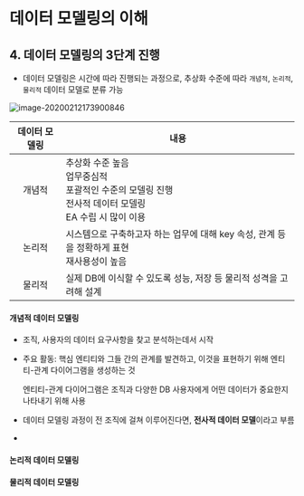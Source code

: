 # 데이터 모델링의 이해

## 4. 데이터 모델링의 3단계 진행

- 데이터 모델링은 시간에 따라 진행되는 과정으로, 추상화 수준에 따라 `개념적`, `논리적`, `물리적` 데이터 모델로 분류 가능

![image-20200212173900846](D:%5C%EC%9E%A5%ED%9D%AC%EC%9D%80%5CTIL%5CAI%5CKeras%5Cimage%5Cimage-20200212173900846-1581593958037.png)

| 데이터 모델링 | 내용                                                         |
| :-----------: | ------------------------------------------------------------ |
|    개념적     | 추상화 수준 높음<br />업무중심적<br />포괄적인 수준의 모델링 진행<br />전사적 데이터 모델링<br />EA 수립 시 많이 이용 |
|    논리적     | 시스템으로 구축하고자 하는 업무에 대해 key 속성, 관계 등을 정확하게 표현<br />재사용성이 높음 |
|    물리적     | 실제 DB에 이식할 수 있도록 성능, 저장 등 물리적 성격을 고려해 설계 |



#### 개념적 데이터 모델링

- 조직, 사용자의 데이터 요구사항을 찾고 분석하는데서 시작

- 주요 활동: 핵심 엔티티와 그들 간의 관계를 발견하고, 이것을 표현하기 위해 엔티티-관계 다이어그램을 생성하는 것

  엔티티-관계 다이어그램은 조직과 다양한 DB 사용자에게 어떤 데이터가 중요한지 나타내기 위해 사용

- 데이터 모델링 과정이 전 조직에 걸쳐 이루어진다면, **전사적 데이터 모델**이라고 부름

- 



#### 논리적 데이터 모델링

#### 물리적 데이터 모델링
